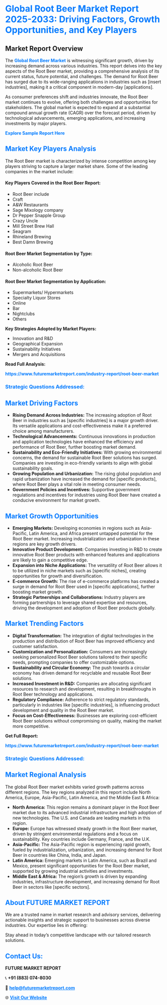 <h1 style="color: #007BFF;">Global Root Beer Market Report 2025-2033: Driving Factors, Growth Opportunities, and Key Players</h1>

<section id="overview">
<h2>Market Report Overview</h2>
<p>The <a href="https://www.futuremarketreport.com/industry-report/root-beer-market" style="color: #007BFF; text-decoration: none;"><strong>Global Root Beer Market</strong></a> is witnessing significant growth, driven by increasing demand across various industries. This report delves into the key aspects of the Root Beer market, providing a comprehensive analysis of its current status, future potential, and challenges. The demand for Root Beer has surged due to its wide-ranging applications in industries such as [insert industries], making it a critical component in modern-day [applications].</p>
<p>As consumer preferences shift and industries innovate, the Root Beer market continues to evolve, offering both challenges and opportunities for stakeholders. The global market is expected to expand at a substantial compound annual growth rate (CAGR) over the forecast period, driven by technological advancements, emerging applications, and increasing investments by major players.</p>
</section>

<section id="overview">
<p><a href="https://www.futuremarketreport.com/request-sample/reportId=99081" style="color: #007BFF; text-decoration: none;"><strong>Explore Sample Report Here</strong></a></p>
</section>

<section id="key-players">
<h2 style="color: #007BFF;">Market Key Players Analysis</h2>
<p>The Root Beer market is characterized by intense competition among key players striving to capture a larger market share. Some of the leading companies in the market include:</p>
<h4>Key Players Covered in the Root Beer Report:</h4>
<ul><li>Root Beer include</li><li>Craft</li><li>A&amp;W Restaurants</li><li>Sage Mixology company</li><li>Dr Pepper Snapple Group</li><li>Crazy Uncle</li><li>Mill Street Brew Hall</li><li>Seagram</li><li>Rhineland Brewing</li><li>Best Damn Brewing</li></ul>
<h4>Root Beer Market Segmentation by Type:</h4>
<ul><li>Alcoholic Root Beer</li><li>Non-alcoholic Root Beer</li></ul>

<h4>Root Beer Market Segmentation by Application:</h4>
<ul><li>Supermarkets/ Hypermarkets</li><li>Specialty Liquor Stores</li><li>Online</li><li>Bar</li><li>Nightclubs</li><li>Others</li></ul>
<p><strong>Key Strategies Adopted by Market Players:</strong></p>
<ul>
<li>Innovation and R&D</li>
<li>Geographical Expansion</li>
<li>Sustainability Initiatives</li>
<li>Mergers and Acquisitions</li>
</ul>
</section>

<section>
<p><strong>Read Full Analysis: </strong></p><a href="https://www.futuremarketreport.com/industry-report/root-beer-market" style="color: #007BFF; text-decoration: none;"><strong>https://www.futuremarketreport.com/industry-report/root-beer-market</strong></a>
<h3 style="color: #007BFF;">Strategic Questions Addressed:</h3>
</section>

<section id="driving-factors">
<h2 style="color: #007BFF;">Market Driving Factors</h2>
<ul>
<li><strong>Rising Demand Across Industries:</strong> The increasing adoption of Root Beer in industries such as [specific industries] is a major growth driver. Its versatile applications and cost-effectiveness make it a preferred choice among manufacturers.</li>
<li><strong>Technological Advancements:</strong> Continuous innovations in production and application technologies have enhanced the efficiency and performance of Root Beer, further boosting market demand.</li>
<li><strong>Sustainability and Eco-Friendly Initiatives:</strong> With growing environmental concerns, the demand for sustainable Root Beer solutions has surged. Companies are investing in eco-friendly variants to align with global sustainability goals.</li>
<li><strong>Growing Population and Urbanization:</strong> The rising global population and rapid urbanization have increased the demand for [specific products], where Root Beer plays a vital role in meeting consumer needs.</li>
<li><strong>Government Policies and Incentives:</strong> Supportive government regulations and incentives for industries using Root Beer have created a conducive environment for market growth.</li>
</ul>
</section>

<section id="growth-opportunities">
<h2 style="color: #007BFF;">Market Growth Opportunities</h2>
<ul>
<li><strong>Emerging Markets:</strong> Developing economies in regions such as Asia-Pacific, Latin America, and Africa present untapped potential for the Root Beer market. Increasing industrialization and urbanization in these regions are key growth drivers.</li>
<li><strong>Innovative Product Development:</strong> Companies investing in R&D to create innovative Root Beer products with enhanced features and applications are likely to gain a competitive edge.</li>
<li><strong>Expansion into Niche Applications:</strong> The versatility of Root Beer allows it to be utilized in niche markets such as [specific niches], creating opportunities for growth and diversification.</li>
<li><strong>E-commerce Growth:</strong> The rise of e-commerce platforms has created a surge in demand for Root Beer used in [specific applications], further boosting market growth.</li>
<li><strong>Strategic Partnerships and Collaborations:</strong> Industry players are forming partnerships to leverage shared expertise and resources, driving the development and adoption of Root Beer products globally.</li>
</ul>
</section>

<section id="trending-factors">
<h2 style="color: #007BFF;">Market Trending Factors</h2>
<ul>
<li><strong>Digital Transformation:</strong> The integration of digital technologies in the production and distribution of Root Beer has improved efficiency and customer satisfaction.</li>
<li><strong>Customization and Personalization:</strong> Consumers are increasingly seeking personalized Root Beer solutions tailored to their specific needs, prompting companies to offer customizable options.</li>
<li><strong>Sustainability and Circular Economy:</strong> The push towards a circular economy has driven demand for recyclable and reusable Root Beer solutions.</li>
<li><strong>Increased Investment in R&D:</strong> Companies are allocating significant resources to research and development, resulting in breakthroughs in Root Beer technology and applications.</li>
<li><strong>Regulatory Compliance:</strong> Adherence to strict regulatory standards, particularly in industries like [specific industries], is influencing product development and quality in the Root Beer market.</li>
<li><strong>Focus on Cost-Effectiveness:</strong> Businesses are exploring cost-efficient Root Beer solutions without compromising on quality, making the market more competitive.</li>
</ul>
</section>

<section>
<p><strong>Get Full Report: </strong></p><a href="https://www.futuremarketreport.com/industry-report/root-beer-market" style="color: #007BFF; text-decoration: none;"><strong>https://www.futuremarketreport.com/industry-report/root-beer-market</strong></a>
<h3 style="color: #007BFF;">Strategic Questions Addressed:</h3>
</section>


<section id="regional-analysis">
<h2 style="color: #007BFF;">Market Regional Analysis</h2>
<p>The global Root Beer market exhibits varied growth patterns across different regions. The key regions analyzed in this report include North America, Europe, Asia-Pacific, Latin America, and the Middle East & Africa:</p>
<ul>
<li><strong>North America:</strong> This region remains a dominant player in the Root Beer market due to its advanced industrial infrastructure and high adoption of new technologies. The U.S. and Canada are leading markets in this region.</li>
<li><strong>Europe:</strong> Europe has witnessed steady growth in the Root Beer market, driven by stringent environmental regulations and a focus on sustainability. Key countries include Germany, France, and the U.K.</li>
<li><strong>Asia-Pacific:</strong> The Asia-Pacific region is experiencing rapid growth, fueled by industrialization, urbanization, and increasing demand for Root Beer in countries like China, India, and Japan.</li>
<li><strong>Latin America:</strong> Emerging markets in Latin America, such as Brazil and Mexico, present significant opportunities for the Root Beer market, supported by growing industrial activities and investments.</li>
<li><strong>Middle East & Africa:</strong> The region’s growth is driven by expanding industries, infrastructure development, and increasing demand for Root Beer in sectors like [specific sectors].</li>
</ul>
</section>

<footer>
<h2 style="color: #007BFF;">About FUTURE MARKET REPORT</h2>
<p>We are a trusted name in market research and advisory services, delivering actionable insights and strategic support to businesses across diverse industries. Our expertise lies in offering:</p>

<p>Stay ahead in today’s competitive landscape with our tailored research solutions.</p>

<h2 style="color: #007BFF;">Contact Us:</h2>
<p><strong>FUTURE MARKET REPORT</strong></p>
<p>📞 <strong>+91 (883) 074-8030</strong></p>
<p>📧 <strong><a href="mailto:help@futuremarketreport.com" style="color: #007BFF;">help@futuremarketreport.com</a></strong></p>
<p>🌐 <strong><a href="https://www.futuremarketreport.com/" style="color: #007BFF;">Visit Our Website</a></strong></p>
</footer>